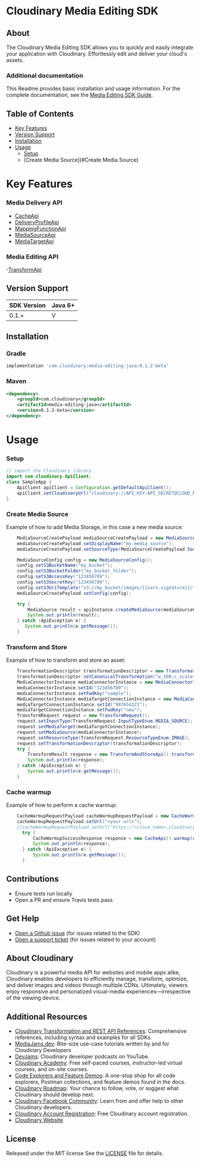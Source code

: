 Cloudinary Media Editing SDK
============================

## About
The Cloudinary Media Editing SDK allows you to quickly and easily integrate your application with Cloudinary.
Effortlessly edit and deliver your cloud's assets.

### Additional documentation
This Readme provides basic installation and usage information.
For the complete documentation, see the [Media Editing SDK Guide](https://cloudinary.com/documentation/media_editing_api).


## Table of Contents
- [Key Features](#key-features)
- [Version Support](#Version-Support)
- [Installation](#installation)
- [Usage](#usage)
    - [Setup](#Setup)
    - [Create Media Source](#Create Media Source)

# Key Features
### Media Delivery API
- [CacheApi](https://github.com/cloudinary/media-delivery-api-java/blob/main/docs/CacheApi.md)
- [DeliveryProfileApi](https://github.com/cloudinary/media-delivery-api-java/blob/docs/DeliveryProfileApi.md)
- [MappingFunctionApi](https://github.com/cloudinary/media-delivery-api-java/blob/main/docs/MappingFunctionApi.md)
- [MediaSourceApi](https://github.com/cloudinary/media-delivery-api-java/blob/main/docs/MediaSourceApi.md)
- [MediaTargetApi](https://github.com/cloudinary/media-delivery-api-java/blob/main/docs/MediaTargetApi.md)

### Media Editing API
-[TransformApi](https://github.com/cloudinary/media-editing-api-java/blob/main/docs/TransformApi.md)

## Version Support
| SDK Version | Java 6+ |
|-------------|---------|
| 0.1.+       | V       |

## Installation
### Gradle
```groovy
implementation 'com.cloudinary:media-editing-java:0.1.2-beta'
```
### Maven
```xml
<dependency>
    <groupId>com.cloudinary</groupId>
    <artifactId>media-editing-java</artifactId>
    <version>0.1.2-beta</version>
</dependency>
```
# Usage
### Setup
```java
// import the Cloudinary library
import com.cloudinary.ApiClient;
class SampleApp {
    ApiClient apiClient = Configuration.getDefaultApiClient();
    apiClient.setCloudinaryUrl("cloudinary://API_KEY:API_SECRET@CLOUD_NAME");
}
```
### Create Media Source
Example of how to add Media Storage, in this case a new media source:
```java
    MediaSourceCreatePayload mediaSourceCreatePayload = new MediaSourceCreatePayload();
    mediaSourceCreatePayload.setDisplayName("my_media_source");
    mediaSourceCreatePayload.setSourceType(MediaSourceCreatePayload.SourceTypeEnum.S3);

    MediaSourceConfig config = new MediaSourceConfig();
    config.setS3BucketName("my_bucket");
    config.setS3BucketFolder("my_bucket_folder");
    config.setS3AccessKey("123456789");
    config.setS3SecretKey("123456789");
    config.setS3UriTemplate("s3://my_bucket/images/{{vars.signature}}/{{fwd_key}}");
    mediaSourceCreatePayload.setConfig(config);

    try {
        MediaSource result = apiInstance.createMediaSource(mediaSourceCreatePayload);
        System.out.println(result);
    } catch (ApiException e) {
       System.out.println(e.getMessage());
    }
```

### Transform and Store
Example of how to transform and store an asset:
```java
    TransformationDescriptor transformationDescriptor = new TransformationDescriptor();
    transformationDescriptor.setCanonicalTransformation("w_500,c_scale");
    MediaConnectorInstance mediaConnectorInstance = new MediaConnectorInstance();
    mediaConnectorInstance.setId("123456789");
    mediaConnectorInstance.setFwdKey("sample");
    MediaConnectorInstance mediaTargetConnectionInstance = new MediaConnectorInstance();
    mediaTargetConnectionInstance.setId("987654321");
    mediaTargetConnectionInstance.setFwdKey("new");
    TransformRequest request = new TransformRequest();
    request.setInputType(TransformRequest.InputTypeEnum.MEDIA_SOURCE);
    request.setMediaTarget(mediaTargetConnectionInstance);
    request.setMediaSource(mediaConnectorInstance);
    request.setResourceType(TransformRequest.ResourceTypeEnum.IMAGE);
    request.setTransformationDescriptor(transformationDescriptor);
    try {
        TransformResult response = new TransformAndStoreApi().transformAndStore(request);
        System.out.println(response);
    } catch (ApiException e) {
        System.out.println(e.getMessage());
    }
```

### Cache warmup
Example of how to perform a cache warmup:
```java
    CacheWarmupRequestPayload cacheWarmupRequestPayload = new CacheWarmupRequestPayload();
    cacheWarmupRequestPayload.setUrl("<your url>");
    //cacheWarmupRequestPayload.setUrl("https://<cloud_name>.cloudinary.net/image/upload/c_scale,w_500/sample");
      try {
          CacheWarmupSuccessResponse response = new CacheApi().warmup(cacheWarmupRequestPayload);
          System.out.println(response);
      } catch (ApiException e) {
          System.out.println(e.getMessage());
      }
```


## Contributions
- Ensure tests run locally
- Open a PR and ensure Travis tests pass

## Get Help
- [Open a Github issue](https://github.com/CloudinaryLtd/media-editing-java/issues) (for issues related to the SDK)
- [Open a support ticket](https://cloudinary.com/contact) (for issues related to your account)

## About Cloudinary
Cloudinary is a powerful media API for websites and mobile apps alike, Cloudinary enables developers to efficiently manage, transform, optimize, and deliver images and videos through multiple CDNs. Ultimately, viewers enjoy responsive and personalized visual-media experiences—irrespective of the viewing device.

## Additional Resources
- [Cloudinary Transformation and REST API References](https://cloudinary.com/documentation/cloudinary_references): Comprehensive references, including syntax and examples for all SDKs.
- [MediaJams.dev](https://mediajams.dev/): Bite-size use-case tutorials written by and for Cloudinary Developers
- [DevJams](https://www.youtube.com/playlist?list=PL8dVGjLA2oMr09amgERARsZyrOz_sPvqw): Cloudinary developer podcasts on YouTube.
- [Cloudinary Academy](https://training.cloudinary.com/): Free self-paced courses, instructor-led virtual courses, and on-site courses.
- [Code Explorers and Feature Demos](https://cloudinary.com/documentation/code_explorers_demos_index): A one-stop shop for all code explorers, Postman collections, and feature demos found in the docs.
- [Cloudinary Roadmap](https://cloudinary.com/roadmap): Your chance to follow, vote, or suggest what Cloudinary should develop next.
- [Cloudinary Facebook Community](https://www.facebook.com/groups/CloudinaryCommunity): Learn from and offer help to other Cloudinary developers.
- [Cloudinary Account Registration](https://cloudinary.com/users/register/free): Free Cloudinary account registration.
- [Cloudinary Website](https://cloudinary.com)

## License
Released under the MIT license See the [LICENSE](https://github.com/cloudinary/media-editing-java/blob/main/LICENSE) file for details.